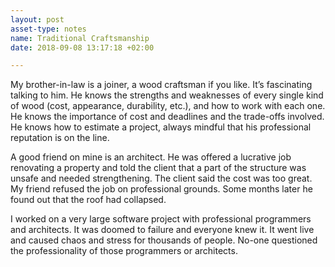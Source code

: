 ```yaml
---
layout: post
asset-type: notes
name: Traditional Craftsmanship
date: 2018-09-08 13:17:18 +02:00

---
```


My brother-in-law is a joiner, a wood craftsman if you like. It’s fascinating talking to him. He knows the strengths and weaknesses of every single kind of wood (cost, appearance, durability, etc.), and how to work with each one. He knows the importance of cost and deadlines and the trade-offs involved. He knows how to estimate a project, always mindful that his professional reputation is on the line.

A good friend on mine is an architect. He was offered a lucrative job renovating a property and told the client that a part of the structure was unsafe and needed strengthening. The client said the cost was too great. My friend refused the job on professional grounds. Some months later he found out that the roof had collapsed.

I worked on a very large software project with professional programmers and architects. It was doomed to failure and everyone knew it. It went live and caused chaos and stress for thousands of people. No-one questioned the professionality of those programmers or architects.

